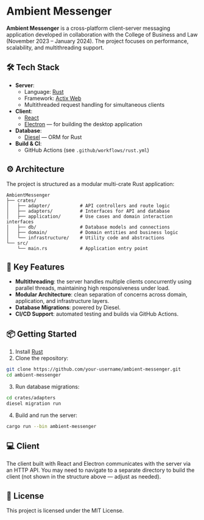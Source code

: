 # Ambient Messenger

**Ambient Messenger** is a cross-platform client-server messaging application developed in collaboration with the College of Business and Law (November 2023 – January 2024). The project focuses on performance, scalability, and multithreading support.

## 🛠️ Tech Stack

- **Server**:
  - Language: [Rust](https://www.rust-lang.org/)
  - Framework: [Actix Web](https://actix.rs/)
  - Multithreaded request handling for simultaneous clients
- **Client**:
  - [React](https://reactjs.org/)
  - [Electron](https://www.electronjs.org/) — for building the desktop application
- **Database**:
  - [Diesel](https://diesel.rs/) — ORM for Rust
- **Build & CI**:
  - GitHub Actions (see `.github/workflows/rust.yml`)

## ⚙️ Architecture

The project is structured as a modular multi-crate Rust application:
```grapql
AmbientMessenger
├── crates/
│   ├── adapter/           # API controllers and route logic
│   ├── adapters/          # Interfaces for API and database
│   ├── application/       # Use cases and domain interaction interfaces
│   ├── db/                # Database models and connections
│   ├── domain/            # Domain entities and business logic
│   └── infrastructure/    # Utility code and abstractions
└── src/
    └── main.rs            # Application entry point
```

## 🚀 Key Features

- **Multithreading**: the server handles multiple clients concurrently using parallel threads, maintaining high responsiveness under load.
- **Modular Architecture**: clean separation of concerns across domain, application, and infrastructure layers.
- **Database Migrations**: powered by Diesel.
- **CI/CD Support**: automated testing and builds via GitHub Actions.

## 📦 Getting Started

1. Install [Rust](https://www.rust-lang.org/tools/install)
2. Clone the repository:
```bash
git clone https://github.com/your-username/ambient-messenger.git
cd ambient-messenger
```

3. Run database migrations:
```bash
cd crates/adapters
diesel migration run
```

4. Build and run the server:
```bash
cargo run --bin ambient-messenger
```

## 💻 Client
The client built with React and Electron communicates with the server via an HTTP API. You may need to navigate to a separate directory to build the client (not shown in the structure above — adjust as needed).

## 📄 License
This project is licensed under the MIT License.
